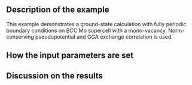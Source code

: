 Description of the example
--------------------------
This example demonstrates a ground-state calculation with fully periodic boundary conditions on BCC Mo supercell with a mono-vacancy. Norm-conserving pseudopotential and GGA exchange correlation is used.

How the input parameters are set
--------------------------------

Discussion on the results
-------------------------

